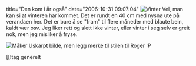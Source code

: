 title="Den kom i år også"
date="2006-10-31 09:07:04"
<img id="image374" src="http://pjatt.net/images/2006/10/dsc00081.jpg" alt="Vinter"  />
Vel, man kan si at vinteren har kommet. Det er rundt en 40 cm med nysnø ute på verandaen her. Det er bare å se "fram" til flere måneder med blaute bein, kaldt vær osv. Jeg liker rett og slett ikke vinter, eller vinter i seg selv er greit nok, men jeg misliker å fryse.

<img id="image375" src="http://pjatt.net/images/2006/10/dsc00082.jpg" alt="Måker"  />
Uskarpt bilde, men legg merke til stilen til Roger :P

[[!tag  generelt
